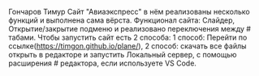 Гончаров Тимур
Сайт "Авиаэкспресс" в нём реализованы несколько функций и выполнена сама вёрста. Функционал сайта: Слайдер, Открытие/закрытие подменю и реализовано переключения между # табами.
Чтобы запустить сайт есть 2 способа: 1 способ: Перейти по ссылке(https://timgon.github.io/plane/), 2 способ: скачать все файлы открыть в редакторе и запустить Локальный сервер, с помощью расширения # редактора, если используете VS Code.
